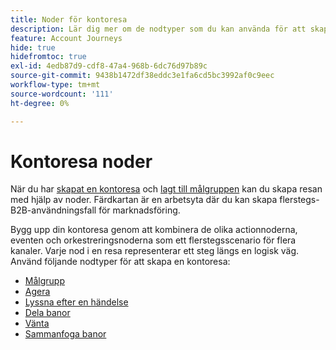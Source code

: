 ```yaml
---
title: Noder för kontoresa
description: Lär dig mer om de nodtyper som du kan använda för att skapa kontoresor i Journey Optimizer B2B edition.
feature: Account Journeys
hide: true
hidefromtoc: true
exl-id: 4edb87d9-cdf8-47a4-968b-6dc76d97b89c
source-git-commit: 9438b1472df38eddc3e1fa6cd5bc3992af0c9eec
workflow-type: tm+mt
source-wordcount: '111'
ht-degree: 0%

---
```


# Kontoresa noder

När du har [skapat en kontoresa](journey-overview.md#create-an-account-journey) och [lagt till målgruppen](journey-overview.md#add-the-account-audience-for-your-journey) kan du skapa resan med hjälp av noder. Färdkartan är en arbetsyta där du kan skapa flerstegs-B2B-användningsfall för marknadsföring.

Bygg upp din kontoresa genom att kombinera de olika actionnoderna, eventen och orkestreringsnoderna som ett flerstegsscenario för flera kanaler. Varje nod i en resa representerar ett steg längs en logisk väg. Använd följande nodtyper för att skapa en kontoresa:

* [Målgrupp](./account-audience-nodes.md)
* [Agera](./action-nodes.md)
* [Lyssna efter en händelse](./listen-for-event-nodes.md)
* [Dela banor](./split-merge-paths-nodes.md)
* [Vänta](./wait-nodes.md)
* [Sammanfoga banor](./split-merge-paths-nodes.md)
